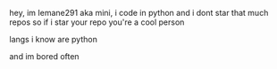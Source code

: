 hey, im Iemane291 aka mini, i code in python and i dont star that much repos so if i star your repo you're a cool person

langs i know are python

and im bored often
